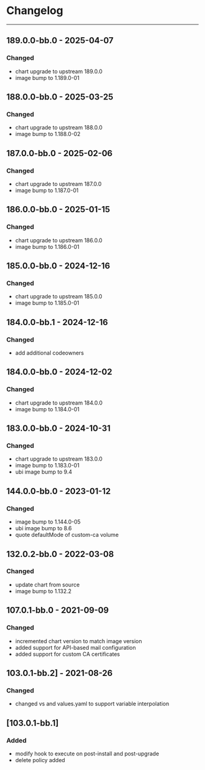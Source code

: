 # Changelog

---
## 189.0.0-bb.0 - 2025-04-07
### Changed
- chart upgrade to upstream 189.0.0
- image bump to 1.189.0-01

## 188.0.0-bb.0 - 2025-03-25
### Changed
- chart upgrade to upstream 188.0.0
- image bump to 1.188.0-02

## 187.0.0-bb.0 - 2025-02-06
### Changed
- chart upgrade to upstream 187.0.0
- image bump to 1.187.0-01

## 186.0.0-bb.0 - 2025-01-15
### Changed
- chart upgrade to upstream 186.0.0
- image bump to 1.186.0-01

## 185.0.0-bb.0 - 2024-12-16
### Changed
- chart upgrade to upstream 185.0.0
- image bump to 1.185.0-01

## 184.0.0-bb.1 - 2024-12-16
### Changed
- add additional codeowners

## 184.0.0-bb.0 - 2024-12-02
### Changed
- chart upgrade to upstream 184.0.0
- image bump to 1.184.0-01

## 183.0.0-bb.0 - 2024-10-31
### Changed
- chart upgrade to upstream 183.0.0
- image bump to 1.183.0-01
- ubi image bump to 9.4

## 144.0.0-bb.0 - 2023-01-12
### Changed
- image bump to 1.144.0-05
- ubi image bump to 8.6
- quote defaultMode of custom-ca volume

## 132.0.2-bb.0 - 2022-03-08
### Changed
- update chart from source
- image bump to 1.132.2

## 107.0.1-bb.0 - 2021-09-09
### Changed
- incremented chart version to match image version
- added support for API-based mail configuration
- added support for custom CA certificates

## 103.0.1-bb.2] - 2021-08-26
### Changed
- changed vs and values.yaml to support variable interpolation

## [103.0.1-bb.1]
### Added
- modify hook to execute on post-install and post-upgrade
- delete policy added

